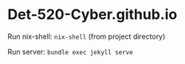 # Det-520-Cyber.github.io

Run nix-shell: `nix-shell` (from project directory)

Run server: `bundle exec jekyll serve`
